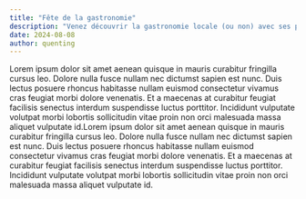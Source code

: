 ```yaml
---
title: "Fête de la gastronomie"
description: "Venez découvrir la gastronomie locale (ou non) avec ses produits du terroir"
date: 2024-08-08
author: quenting
---
```


Lorem ipsum dolor sit amet aenean quisque in mauris curabitur fringilla cursus leo. Dolore nulla fusce nullam nec dictumst sapien est nunc. Duis lectus posuere rhoncus habitasse nullam euismod consectetur vivamus cras feugiat morbi dolore venenatis. Et a maecenas at curabitur feugiat facilisis senectus interdum suspendisse luctus porttitor. Incididunt vulputate volutpat morbi lobortis sollicitudin vitae proin non orci malesuada massa aliquet vulputate id.Lorem ipsum dolor sit amet aenean quisque in mauris curabitur fringilla cursus leo. Dolore nulla fusce nullam nec dictumst sapien est nunc. Duis lectus posuere rhoncus habitasse nullam euismod consectetur vivamus cras feugiat morbi dolore venenatis. Et a maecenas at curabitur feugiat facilisis senectus interdum suspendisse luctus porttitor. Incididunt vulputate volutpat morbi lobortis sollicitudin vitae proin non orci malesuada massa aliquet vulputate id.